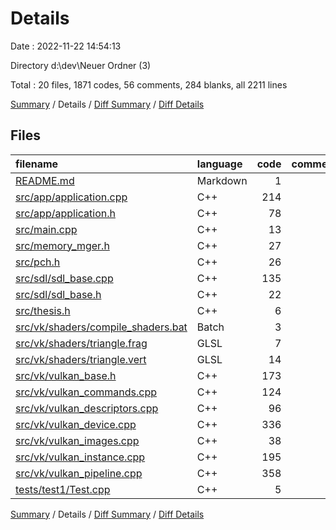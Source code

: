 # Details

Date : 2022-11-22 14:54:13

Directory d:\\dev\\Neuer Ordner (3)

Total : 20 files,  1871 codes, 56 comments, 284 blanks, all 2211 lines

[Summary](results.md) / Details / [Diff Summary](diff.md) / [Diff Details](diff-details.md)

## Files
| filename | language | code | comment | blank | total |
| :--- | :--- | ---: | ---: | ---: | ---: |
| [README.md](/README.md) | Markdown | 1 | 0 | 1 | 2 |
| [src/app/application.cpp](/src/app/application.cpp) | C++ | 214 | 7 | 34 | 255 |
| [src/app/application.h](/src/app/application.h) | C++ | 78 | 5 | 11 | 94 |
| [src/main.cpp](/src/main.cpp) | C++ | 13 | 0 | 1 | 14 |
| [src/memory_mger.h](/src/memory_mger.h) | C++ | 27 | 5 | 9 | 41 |
| [src/pch.h](/src/pch.h) | C++ | 26 | 0 | 4 | 30 |
| [src/sdl/sdl_base.cpp](/src/sdl/sdl_base.cpp) | C++ | 135 | 0 | 15 | 150 |
| [src/sdl/sdl_base.h](/src/sdl/sdl_base.h) | C++ | 22 | 0 | 4 | 26 |
| [src/thesis.h](/src/thesis.h) | C++ | 6 | 0 | 3 | 9 |
| [src/vk/shaders/compile_shaders.bat](/src/vk/shaders/compile_shaders.bat) | Batch | 3 | 0 | 0 | 3 |
| [src/vk/shaders/triangle.frag](/src/vk/shaders/triangle.frag) | GLSL | 7 | 0 | 2 | 9 |
| [src/vk/shaders/triangle.vert](/src/vk/shaders/triangle.vert) | GLSL | 14 | 0 | 4 | 18 |
| [src/vk/vulkan_base.h](/src/vk/vulkan_base.h) | C++ | 173 | 7 | 33 | 213 |
| [src/vk/vulkan_commands.cpp](/src/vk/vulkan_commands.cpp) | C++ | 124 | 0 | 12 | 136 |
| [src/vk/vulkan_descriptors.cpp](/src/vk/vulkan_descriptors.cpp) | C++ | 96 | 0 | 16 | 112 |
| [src/vk/vulkan_device.cpp](/src/vk/vulkan_device.cpp) | C++ | 336 | 1 | 60 | 397 |
| [src/vk/vulkan_images.cpp](/src/vk/vulkan_images.cpp) | C++ | 38 | 0 | 8 | 46 |
| [src/vk/vulkan_instance.cpp](/src/vk/vulkan_instance.cpp) | C++ | 195 | 19 | 17 | 231 |
| [src/vk/vulkan_pipeline.cpp](/src/vk/vulkan_pipeline.cpp) | C++ | 358 | 12 | 49 | 419 |
| [tests/test1/Test.cpp](/tests/test1/Test.cpp) | C++ | 5 | 0 | 1 | 6 |

[Summary](results.md) / Details / [Diff Summary](diff.md) / [Diff Details](diff-details.md)